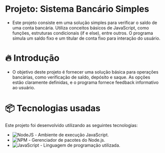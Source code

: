 # Projeto: Sistema Bancário Simples

* Este projeto consiste em uma solução simples para verificar o saldo de uma conta bancária. Utiliza conceitos básicos de JavaScript, como funções, estruturas condicionais (if e else), entre outros. O programa simula um saldo fixo e um titular de conta fixo para interação do usuário.

# 🔥 Introdução
* O objetivo deste projeto é fornecer uma solução básica para operações bancárias, como verificação de saldo, depósito e saque. As opções estão claramente definidas, e o programa fornece feedback informativo ao usuário.

# 📦 Tecnologias usadas
Este projeto foi desenvolvido utilizando as seguintes tecnologias:

* ![NodeJS](https://img.shields.io/badge/node.js-6DA55F?style=for-the-badge&logo=node.js&logoColor=white) - Ambiente de execução JavaScript.
* ![NPM](https://img.shields.io/badge/NPM-%23CB3837.svg?style=for-the-badge&logo=npm&logoColor=white) - Gerenciador de pacotes do Node.js.
* ![JavaScript](https://img.shields.io/badge/javascript-%23323330.svg?style=for-the-badge&logo=javascript&logoColor=%23F7DF1E) - Linguagem de programação utilizada.
